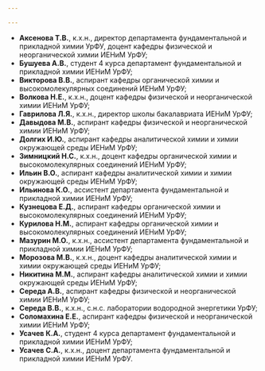 ```yaml
---

---
```

- **Аксенова Т.В.**, к.х.н., директор департамента фундаментальной и прикладной химии УрФУ, доцент кафедры физической и неорганической химии ИЕНиМ УрФУ;
- **Бушуева А.В.**, студент 4 курса департамент фундаментальной и прикладной химии ИЕНиМ УрФУ;
- **Викторова В.В.**, аспирант кафедры органической химии и высокомолекулярных соединений ИЕНиМ УрФУ;
- **Волкова Н.Е.**, к.х.н., доцент кафедры физической и неорганической химии ИЕНиМ УрФУ;
- **Гаврилова Л.Я.**, к.х.н., директор школы бакалавриата ИЕНиМ УрФУ;
- **Давыдова М.В.**, аспирант кафедры физической и неорганической химии ИЕНиМ УрФУ;
- **Долгих И.Ю.**, аспирант кафедры аналитической химии и химии окружающей среды ИЕНиМ УрФУ;
- **Зимницкий Н.С.**, к.х.н., доцент кафедры органической химии и высокомолекулярных соединений ИЕНиМ УрФУ;
- **Ильин В.О.**, аспирант кафедры аналитической химии и химии окружающей среды ИЕНиМ УрФУ;
- **Ильинова К.О.**, ассистент департамента фундаментальной и прикладной химии ИЕНиМ УрФУ;
- **Кузнецова Е.Д.**, аспирант кафедры органической химии и высокомолекулярных соединений ИЕНиМ УрФУ;
- **Курилова Н.М.**, аспирант кафедры органической химии и высокомолекулярных соединений ИЕНиМ УрФУ;
- **Мазурин М.О.**, к.х.н., ассистент департамента фундаментальной и прикладной химии ИЕНиМ УрФУ;
- **Морозова М.В.**, к.х.н., доцент кафедры аналитической химии и химии окружающей среды ИЕНиМ УрФУ;
- **Никитина М.М.**, аспирант кафедры аналитической химии и химии окружающей среды ИЕНиМ УрФУ;
- **Середа А.В.**, аспирант кафедры физической и неорганической химии ИЕНиМ УрФУ;
- **Середа В.В.**, к.х.н., с.н.с. лаборатории водородной энергетики УрФУ;
- **Соломахина Е.Е.**, аспирант кафедры физической и неорганической химии ИЕНиМ УрФУ;
- **Усачев К.А.**, студент 4 курса департамент фундаментальной и прикладной химии ИЕНиМ УрФУ;
- **Усачев С.А.**, к.х.н., доцент департамента фундаментальной и прикладной химии ИЕНиМ УрФУ.
